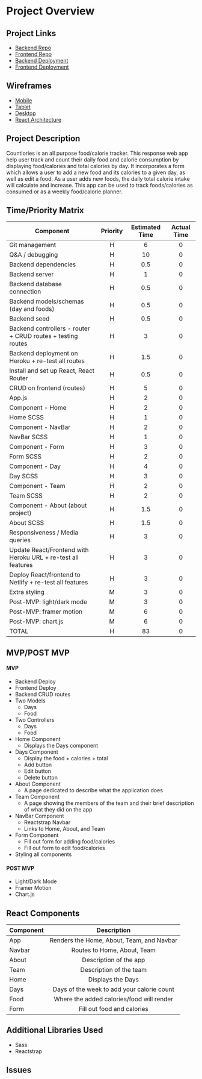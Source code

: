 # Project Overview

## Project Links

- [Backend Repo](https://github.com/AllisynAbrams/Countlories-backend)
- [Frontend Repo](https://github.com/AllisynAbrams/Countlories-frontend)
- [Backend Deployment]()
- [Frontend Deployment]()

## Wireframes

- [Mobile](https://res.cloudinary.com/dv7inaqe9/image/upload/v1603467406/Countlories%20Mobile.jpg)
- [Tablet](https://res.cloudinary.com/dv7inaqe9/image/upload/v1603469251/Countlories%20Desktop%20%2B%20Tablet.jpg)
- [Desktop](https://res.cloudinary.com/dv7inaqe9/image/upload/v1603469251/Countlories%20Desktop%20%2B%20Tablet.jpg)
- [React Architecture](https://docs.google.com/drawings/d/1OJ1gjyPHVz2NkaaC0Tm9NX4Gzth4a2gG0oQzTTFmLUQ/edit?ts=5f922ae1)

## Project Description
Countlories is an all purpose food/calorie tracker. This response web app help user track and count their daily food and calorie consumption by displaying food/calories and total calories by day. It incorporates a form which allows a user to add a new food and its calories to a given day, as well as edit a food. As a user adds new foods, the daily total calorie intake will calculate and increase. This app can be used to track foods/calories as consumed or as a weekly food/calorie planner.


## Time/Priority Matrix

|  Component  |  Priority  |  Estimated Time  |  Actual Time  |
|  ---  |  :---:  |   :---:  |  :---:  |
| Git management | H | 6 | 0 |
| Q&A / debugging | H | 10 | 0 |
| Backend dependencies | H | 0.5 | 0 |
| Backend server | H | 1 | 0 |
| Backend database connection | H | 0.5 | 0 |
| Backend models/schemas (day and foods) | H | 0.5 | 0 |
| Backend seed | H | 0.5 | 0 |
| Backend controllers - router + CRUD routes + testing routes | H | 3 | 0 |
| Backend deployment on Heroku + re-test all routes | H | 1.5 | 0 |
| Install and set up React, React Router | H | 0.5 | 0 |
| CRUD on frontend (routes) | H | 5 | 0 |
| App.js | H | 2 | 0 |
| Component - Home | H | 2 | 0 |
| Home SCSS | H | 1 | 0 |
| Component - NavBar | H | 2 | 0 |
| NavBar SCSS | H | 1 | 0 |
| Component - Form | H | 3 | 0 |
| Form SCSS | H | 2 | 0 |
| Component - Day | H | 4 | 0 |
| Day SCSS | H | 3 | 0 |
| Component - Team | H | 2 | 0 |
| Team SCSS | H | 2 | 0 |
| Component - About (about project) | H | 1.5 | 0 |
| About SCSS | H | 1.5 | 0 |
| Responsiveness / Media queries | H | 3 | 0 |
| Update React/Frontend with Heroku URL + re-test all features | H | 3 | 0 |
| Deploy React/frontend to Netlify + re-test all features | H | 3 | 0 |
| Extra styling | M | 3 | 0 |
| Post-MVP: light/dark mode | M | 3 | 0 |
| Post-MVP: framer motion | M | 6 | 0 |
| Post-MVP: chart.js | M | 6 | 0 |
| TOTAL | H | 83 | 0 |

## MVP/POST MVP

#### MVP

- Backend Deploy
- Frontend Deploy
- Backend CRUD routes
- Two Models
    - Days
    - Food
- Two Controllers
    - Days
    - Food
- Home Component
    - Displays the Days component
- Days Component
    - Display the food + calories + total
    - Add button
    - Edit button
    - Delete button
- About Component
    - A page dedicated to describe what the application does
- Team Component
    - A page showing the members of the team and their brief description of what they did on the app
- NavBar Component
    - Reactstrap Navbar
    - Links to Home, About, and Team
- Form Component
    - Fill out form for adding food/calories
    - Fill out form to edit food/calories
- Styling all components

#### POST MVP

- Light/Dark Mode
- Framer Motion
- Chart.js

## React Components

| Component | Description |
| --- | :---: |
| App | Renders the Home, About, Team, and Navbar |
| Navbar | Routes to Home, About, Team |
| About | Description of the app |
| Team | Description of the team |
| Home | Displays the Days |
| Days | Days of the week to add your calorie count |
| Food | Where the added calories/food will render |
| Form | Fill out food and calories |

## Additional Libraries Used

- Sass
- Reactstrap

## Issues
